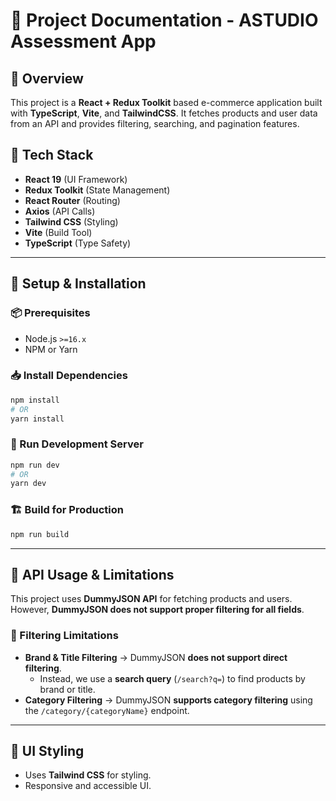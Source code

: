# 📄 Project Documentation - ASTUDIO Assessment App

## 📌 Overview
This project is a **React + Redux Toolkit** based e-commerce application built with **TypeScript**, **Vite**, and **TailwindCSS**. It fetches products and user data from an API and provides filtering, searching, and pagination features.

## 🚀 Tech Stack
- **React 19** (UI Framework)
- **Redux Toolkit** (State Management)
- **React Router** (Routing)
- **Axios** (API Calls)
- **Tailwind CSS** (Styling)
- **Vite** (Build Tool)
- **TypeScript** (Type Safety)

---

## 🔧 Setup & Installation
### 📦 Prerequisites
- Node.js `>=16.x`
- NPM or Yarn

### 📥 Install Dependencies
```sh
npm install
# OR
yarn install
```

### 🚀 Run Development Server
```sh
npm run dev
# OR
yarn dev
```

### 🏗️ Build for Production
```sh
npm run build
```

---

## 🔌 API Usage & Limitations
This project uses **DummyJSON API** for fetching products and users. However, **DummyJSON does not support proper filtering for all fields**.

### 🚨 Filtering Limitations
- **Brand & Title Filtering** → DummyJSON **does not support direct filtering**.
  - Instead, we use a **search query** (`/search?q=`) to find products by brand or title.
- **Category Filtering** → DummyJSON **supports category filtering** using the `/category/{categoryName}` endpoint.

---

## 🎨 UI Styling
- Uses **Tailwind CSS** for styling.
- Responsive and accessible UI.
